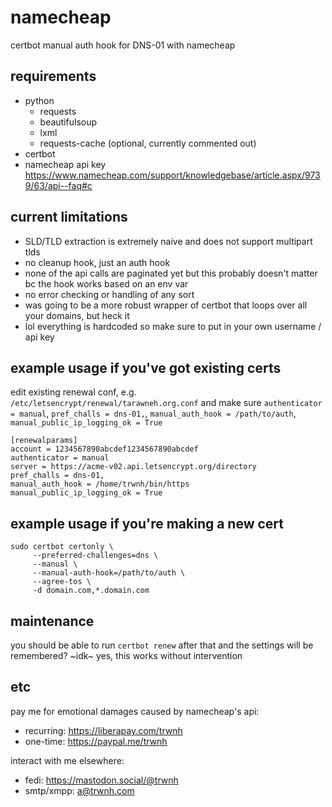 # namecheap
certbot manual auth hook for DNS-01 with namecheap

## requirements
- python
  - requests
  - beautifulsoup
  - lxml
  - requests-cache (optional, currently commented out)
- certbot
- namecheap api key https://www.namecheap.com/support/knowledgebase/article.aspx/9739/63/api--faq#c

## current limitations
- SLD/TLD extraction is extremely naive and does not support multipart tlds
- no cleanup hook, just an auth hook
- none of the api calls are paginated yet but this probably doesn't matter bc the hook works based on an env var
- no error checking or handling of any sort
- was going to be a more robust wrapper of certbot that loops over all your domains, but heck it
- lol everything is hardcoded so make sure to put in your own username / api key

## example usage if you've got existing certs
edit existing renewal conf, e.g. `/etc/letsencrypt/renewal/tarawneh.org.conf` and make sure `authenticator = manual`, `pref_challs = dns-01,`, `manual_auth_hook = /path/to/auth`, `manual_public_ip_logging_ok = True`
```
[renewalparams]
account = 1234567890abcdef1234567890abcdef
authenticator = manual
server = https://acme-v02.api.letsencrypt.org/directory
pref_challs = dns-01,
manual_auth_hook = /home/trwnh/bin/https
manual_public_ip_logging_ok = True
```

## example usage if you're making a new cert

```
sudo certbot certonly \
     --preferred-challenges=dns \
     --manual \
     --manual-auth-hook=/path/to/auth \
     --agree-tos \
     -d domain.com,*.domain.com
```

## maintenance

you should be able to run `certbot renew` after that and the settings will be remembered? ~idk~ yes, this works without intervention

## etc

pay me for emotional damages caused by namecheap's api:
- recurring: https://liberapay.com/trwnh
- one-time: https://paypal.me/trwnh

interact with me elsewhere:
- fedi: https://mastodon.social/@trwnh
- smtp/xmpp: a@trwnh.com
